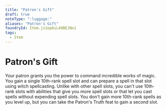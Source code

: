 ```yaml
---
title: "Patron's Gift"
draft: true
noteType: ":luggage:"
aliases: "Patron's Gift"
foundryId: Item.js2op6iL49BEJNx1
tags:
  - Item
---
```


# Patron's Gift

Your patron grants you the power to command incredible works of magic. You gain a single 10th-rank spell slot and can prepare a spell in that slot using witch spellcasting. Unlike with other spell slots, you can't use 10th-rank slots with abilities that give you more spell slots or that let you cast spells without expending spell slots. You don't gain more 10th-rank spells as you level up, but you can take the Patron's Truth feat to gain a second slot.
